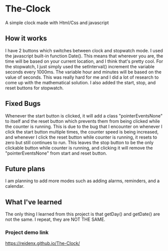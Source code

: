 # The-Clock
A simple clock made with Html/Css and javascript

## How it works
I have 2 buttons which switches between clock and stopwatch mode. I used the javascript built-in function Date(). This means that wherever you are, the time will be based on your current location, and I think that's pretty cool. For the stopwatch, I just simply used the setInterval() increment the variable seconds every 1000ms. The variable hour and minutes will be based on the value of seconds. This was really hard for me and I did a lot of research to come up with the mathematical solution. I also added the start, stop, and reset buttons for stopwatch.

## Fixed Bugs
Whenever the start button is clicked, it will add a class "pointerEventsNone" to itself and the reset button which prevents them from being clicked while the counter is running. This is due to the bug that I encounter on whenever I click the start button multiple times, the counter speed is being increased, and whenever I click the reset button while counter is running, it resets to zero but still continues to run. This leaves the stop button to be the only clickable button while counter is running, and clicking it will remove the "pointerEventsNone" from start and reset button.

## Future plans
I am planning to add more modes such as adding alarms, reminders, and a calendar.

## What I've learned
The only thing I learned from this project is that getDay() and getDate() are not the same. I repeat, they are NOT THE SAME.

### Project demo link
 https://reidenx.github.io/The-Clock/
